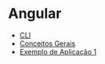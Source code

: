 # Angular

- [CLI](estudos/cli.md)
- [Conceitos Gerais](estudos/conceitos-gerais.md)
- [Exemplo de Aplicação 1](estudos/exemplo-1.md)
